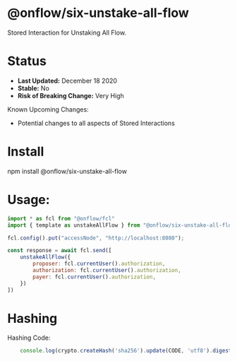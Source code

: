 # @onflow/six-unstake-all-flow

Stored Interaction for Unstaking All Flow.

# Status

- **Last Updated:** December 18 2020
- **Stable:** No
- **Risk of Breaking Change:** Very High

Known Upcoming Changes:

- Potential changes to all aspects of Stored Interactions

# Install

npm install @onflow/six-unstake-all-flow

# Usage:

```javascript
import * as fcl from "@onflow/fcl"
import { template as unstakeAllFlow } from "@onflow/six-unstake-all-flow"

fcl.config().put("accessNode", "http://localhost:8080");

const response = await fcl.send([
    unstakeAllFlow({
        proposer: fcl.currentUser().authorization,
        authorization: fcl.currentUser().authorization,     
        payer: fcl.currentUser().authorization,             
    })
])

```

# Hashing

Hashing Code:
```javascript
    console.log(crypto.createHash('sha256').update(CODE, 'utf8').digest('hex'))
```